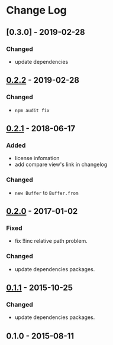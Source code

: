 # Change Log

## [0.3.0] - 2019-02-28

### Changed

- update dependencies

## [0.2.2] - 2019-02-28

### Changed

- `npm audit fix`

## [0.2.1] - 2018-06-17

### Added

- license infomation
- add compare view's link in changelog

### Changed

- `new Buffer` to `Buffer.from`

## [0.2.0] - 2017-01-02

### Fixed

- fix !!inc relative path problem.

### Changed

- update dependencies packages.

## [0.1.1] - 2015-10-25

### Changed

- update dependencies packages.

## 0.1.0 - 2015-08-11

[0.2.3]: https://github.com/aaharu/gulp-yaml-include/compare/v0.2.2...v0.3.0
[0.2.2]: https://github.com/aaharu/gulp-yaml-include/compare/v0.2.1...v0.2.2
[0.2.1]: https://github.com/aaharu/gulp-yaml-include/compare/v0.2.0...v0.2.1
[0.2.0]: https://github.com/aaharu/gulp-yaml-include/compare/v0.1.1...v0.2.0
[0.1.1]: https://github.com/aaharu/gulp-yaml-include/compare/v0.1.0...v0.1.1
